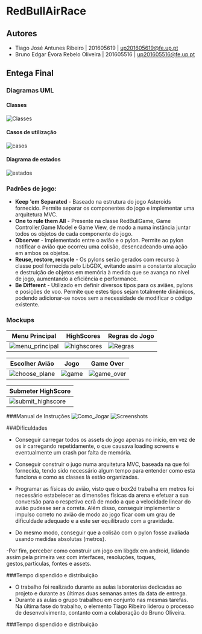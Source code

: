 ﻿# RedBullAirRace

## Autores
- Tiago José Antunes Ribeiro | 201605619 | up201605619@fe.up.pt
- Bruno Edgar Évora Rebelo Oliveira | 201605516 | up201605516@fe.up.pt

## Entega Final
### Diagramas UML

#### Classes
![Classes](/images/UML.bmp)

#### Casos de utilização
![casos](/images/use_case.bmp)

#### Diagrama de estados
![estados](/images/state.bmp)

### Padrões de jogo:
* **Keep 'em Separated** - Baseado na estrutura do jogo Asteroids fornecido. Permite separar os componentes do jogo e implementar uma arquitetura MVC. <return>
* **One to rule them All** - Presente na classe RedBullGame, Game Controller,Game Model e Game View, de modo a numa instância juntar todos os objetos de cada componente do jogo.<return>
* **Observer** - Implementado entre o avião e o pylon. Permite ao pylon notificar o avião que ocorreu uma colisão, desencadeando uma ação em ambos os objetos.<return>
* **Reuse, restore, recycle** -  Os pylons serão gerados com recurso à classe pool fornecida pelo LibGDX, evitando assim a constante alocação e destruição de objetos em memória à medida que se avança no nível de jogo, aumentando a eficiência e performance.<return>
* **Be Different** - Utilizado em definir diversos tipos para os aviães, pylons e posições de voo. Permite que estes tipos sejam totalmente dinâmicos, podendo adicionar-se novos sem a necessidade de modificar o código existente.<return>

### Mockups

Menu Principal | HighScores | Regras do Jogo
---------------|------------|---------------
![menu_principal](/images/main_menu.png)|![highscores](/images/highscores.png)|![Regras](/images/rules.png)

Escolher Avião | Jogo | Game Over
---------------|------|----------
![choose_plane](/images/choose_plane.png)|![game](/images/game.png)|![game_over](/images/game_over.png)

Submeter HighScore |
-------------------|
![submit_highscore](/images/submit_highscore.png)|

###Manual de Instruções
![Como_Jogar](/RedBullAirRace/android/assets/Manual/manrules.png)
![Screenshots](/RedBullAirRace/android/assets/Manual/compilacao.png)

###Dificuldades
* Conseguir carregar todos os assets do jogo apenas no início, em vez de os ir carregando repetidamente, o que causava loading screens e eventualmente um crash por falta de memória.


* Conseguir construir o jugo numa arquitetura MVC, baseada na que foi fornecida, tendo sido necessário algum tempo para entender como esta funciona e como as classes lá estão organizadas.

* Programar as físicas do avião, visto que o box2d trabalha em metros foi necessário estabelecer as dimensões físicas da arena e efetuar a sua conversão para o respetivo ecrã de modo a que a velocidade linear do avião pudesse ser a correta. Além disso, conseguir implementar o impulso correto no avião de modo ao jogo ficar com um grau de dificuldade adequado e a este ser equilibrado com a gravidade.


* Do mesmo modo, conseguir que a colisão com o pylon fosse avaliada usando medidas absolutas (metros).

-Por fim, perceber como construir um jogo em libgdx em android, lidando assim pela primeira vez com interfaces, resoluções, toques, gestos,partículas, fontes e assets.

###Tempo dispendido e distribuição
* O trabalho foi realizado durante as aulas laboratorias dedicadas ao projeto e durante as últimas duas semanas antes da data de entrega.
* Durante as aulas o grupo trabalhou em conjunto nas mesmas tarefas. Na última fase do trabalho, o elemento Tiago Ribeiro liderou o processo de desenvolvimento, contanto com a colaboração do Bruno Oliveira.

###Tempo dispendido e distribuição